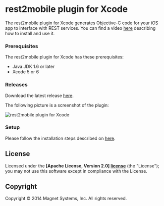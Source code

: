 rest2mobile plugin for Xcode
==============

The rest2mobile plugin for Xcode generates Objective-C code for your iOS app to interface with REST services. You can find a video [here](http://youtu.be/6qVBB5bKCaM) describing how to install and use it.

### Prerequisites
The rest2mobile plugin for Xcode has these prerequisites:

* Java JDK 1.6 or later
* Xcode 5 or 6

### Releases

Download the latest release [here](https://github.com/magnetsystems/r2m-plugin-ios/releases).

The following picture is a screenshot of the plugin: 

![rest2mobile plugin for Xcode](https://github.com/magnetsystems/rest2mobile/blob/master/docimg/r2m-xcode.jpg)

### Setup

Please follow the installation steps described on [here](http://developer.magnet.com/ios).

## License

Licensed under the **[Apache License, Version 2.0] [license]** (the "License");
you may not use this software except in compliance with the License.

## Copyright

Copyright © 2014 Magnet Systems, Inc. All rights reserved.

[website]: http://developer.magnet.com
[techdoc]: https://github.com/magnetsystems/rest2mobile/wiki
[r2m-plugin-android]:https://github.com/magnetsystems/r2m-plugin-android/
[r2m-plugin-ios]:https://github.com/magnetsystems/r2m-plugin-ios/
[r2m-cli]:https://github.com/magnetsystems/r2m-cli/
[license]: http://www.apache.org/licenses/LICENSE-2.0
[r2m wiki]:https://github.com/magnetsystems/r2m-cli/wiki
